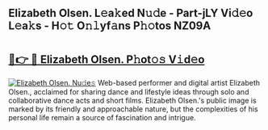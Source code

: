 ## Elizabeth Olsen. L𝚎a𝚔ed N𝚞𝚍e - Part-jLY Vi𝚍𝚎o L𝚎a𝚔s - H𝚘𝚝 O𝚗𝚕yf𝚊ns P𝚑𝚘tos NZ09A

# <h2><a href="http://kfbrlj.oniu.top/?m=Elizabeth+Olsen.">🔗👉 🔴 Elizabeth Olsen. P𝚑ot𝚘𝚜 V𝚒d𝚎o</a></h2>

[![Elizabeth Olsen. Nu𝚍e𝚜](https://i.imgur.com/0qMVB7G.gif)](http://kfbrlj.oniu.top/?m=Elizabeth+Olsen.)
Web-based performer and digital artist Elizabeth Olsen., acclaimed for sharing dance and lifestyle ideas through solo and collaborative dance acts and short films. Elizabeth Olsen.'s public image is marked by its friendly and approachable nature, but the complexities of his personal life remain a source of fascination and intrigue.  
